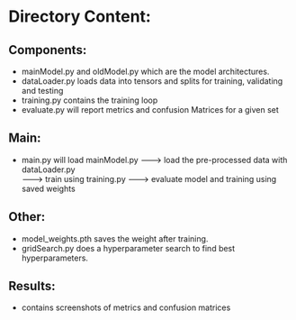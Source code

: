 # Directory Content:

## Components: 
  - mainModel.py and oldModel.py which are the model architectures.
  - dataLoader.py loads data into tensors and splits for training, validating and testing
  - training.py contains the training loop
  - evaluate.py will report metrics and confusion Matrices for a given set

## Main:
  - main.py will load mainModel.py ---> load the pre-processed data with dataLoader.py<br>
      ---> train using training.py ---> evaluate model and training using saved weights

## Other:
  - model_weights.pth saves the weight after training.
  - gridSearch.py does a hyperparameter search to find best hyperparameters.

## Results:
  - contains screenshots of metrics and confusion matrices
